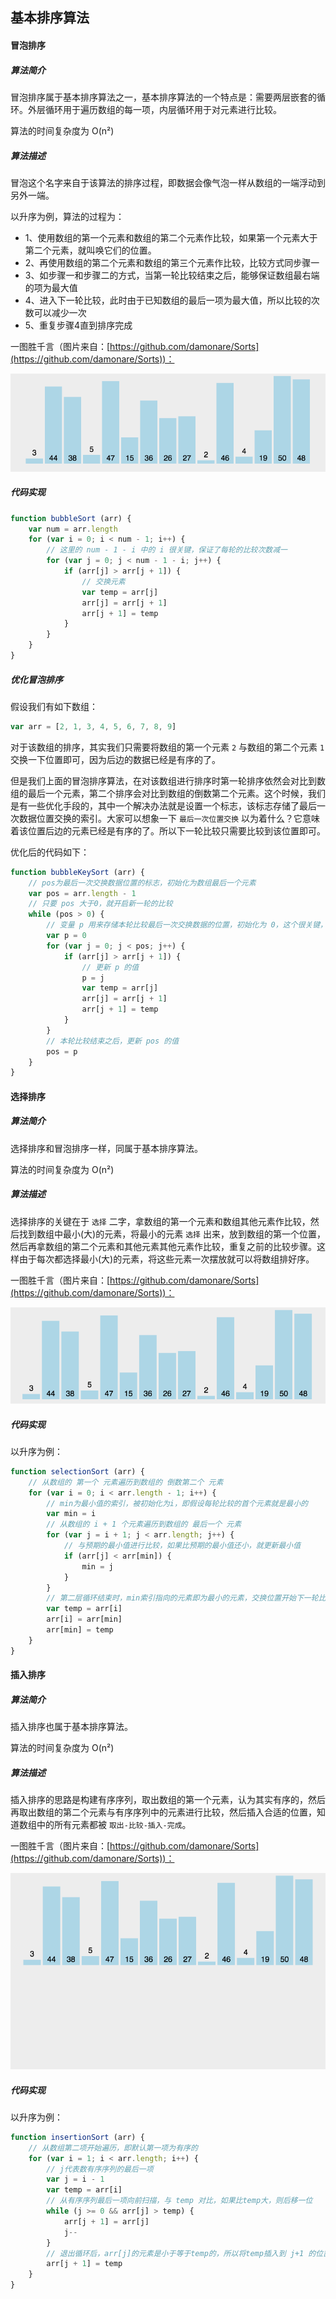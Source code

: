 ## 基本排序算法
#### 冒泡排序

##### 算法简介

冒泡排序属于基本排序算法之一，基本排序算法的一个特点是：需要两层嵌套的循环。外层循环用于遍历数组的每一项，内层循环用于对元素进行比较。

<p class="tip">算法的时间复杂度为 O(n²)</p>

##### 算法描述

冒泡这个名字来自于该算法的排序过程，即数据会像气泡一样从数组的一端浮动到另外一端。

以升序为例，算法的过程为：
* 1、使用数组的第一个元素和数组的第二个元素作比较，如果第一个元素大于第二个元素，就叫唤它们的位置。
* 2、再使用数组的第二个元素和数组的第三个元素作比较，比较方式同步骤一
* 3、如步骤一和步骤二的方式，当第一轮比较结束之后，能够保证数组最右端的项为最大值
* 4、进入下一轮比较，此时由于已知数组的最后一项为最大值，所以比较的次数可以减少一次
* 5、重复步骤4直到排序完成

一图胜千言（图片来自：[https://github.com/damonare/Sorts](https://github.com/damonare/Sorts))：

<img src="/img/bubble-sort.gif"/>

##### 代码实现

```js
function bubbleSort (arr) {
    var num = arr.length
    for (var i = 0; i < num - 1; i++) {
        // 这里的 num - 1 - i 中的 i 很关键，保证了每轮的比较次数减一
        for (var j = 0; j < num - 1 - i; j++) {
            if (arr[j] > arr[j + 1]) {
                // 交换元素
                var temp = arr[j]
                arr[j] = arr[j + 1]
                arr[j + 1] = temp
            }
        }
    }
}
```

##### 优化冒泡排序

假设我们有如下数组：

```js
var arr = [2, 1, 3, 4, 5, 6, 7, 8, 9]
```

对于该数组的排序，其实我们只需要将数组的第一个元素 `2` 与数组的第二个元素 `1` 交换一下位置即可，因为后边的数据已经是有序的了。

但是我们上面的冒泡排序算法，在对该数组进行排序时第一轮排序依然会对比到数组的最后一个元素，第二个排序会对比到数组的倒数第二个元素。这个时候，我们是有一些优化手段的，其中一个解决办法就是设置一个标志，该标志存储了最后一次数据位置交换的索引。大家可以想象一下 `最后一次位置交换` 以为着什么？它意味着该位置后边的元素已经是有序的了。所以下一轮比较只需要比较到该位置即可。

优化后的代码如下：

```js
function bubbleKeySort (arr) {
    // pos为最后一次交换数据位置的标志，初始化为数组最后一个元素
    var pos = arr.length - 1
    // 只要 pos 大于0，就开启新一轮的比较
    while (pos > 0) {
        // 变量 p 用来存储本轮比较最后一次交换数据的位置，初始化为 0，这个很关键，因为当本轮比较结束之后如果 p 仍然为 0，那么就不会再执行 while 循环，此时数据已经排好序
        var p = 0
        for (var j = 0; j < pos; j++) {
            if (arr[j] > arr[j + 1]) {
                // 更新 p 的值
                p = j
                var temp = arr[j]
                arr[j] = arr[j + 1]
                arr[j + 1] = temp
            }
        }
        // 本轮比较结束之后，更新 pos 的值
        pos = p
    }
}
```

#### 选择排序

##### 算法简介

选择排序和冒泡排序一样，同属于基本排序算法。

<p class="tip">算法的时间复杂度为 O(n²)</p>

##### 算法描述

选择排序的关键在于 `选择` 二字，拿数组的第一个元素和数组其他元素作比较，然后找到数组中最小(大)的元素，将最小的元素 `选择` 出来，放到数组的第一个位置，然后再拿数组的第二个元素和其他元素其他元素作比较，重复之前的比较步骤。这样由于每次都选择最小(大)的元素，将这些元素一次摆放就可以将数组排好序。

一图胜千言（图片来自：[https://github.com/damonare/Sorts](https://github.com/damonare/Sorts))：

<img src="/img/selection-sort.gif"/>

##### 代码实现

以升序为例：

```js
function selectionSort (arr) {
    // 从数组的 第一个 元素遍历到数组的 倒数第二个 元素
    for (var i = 0; i < arr.length - 1; i++) {
        // min为最小值的索引，被初始化为i，即假设每轮比较的首个元素就是最小的
        var min = i
        // 从数组的 i + 1 个元素遍历到数组的 最后一个 元素
        for (var j = i + 1; j < arr.length; j++) {
            // 与预期的最小值进行比较，如果比预期的最小值还小，就更新最小值
            if (arr[j] < arr[min]) {
                min = j
            }
        }
        // 第二层循环结束时，min索引指向的元素即为最小的元素，交换位置开始下一轮比较
        var temp = arr[i]
        arr[i] = arr[min]
        arr[min] = temp
    }
}
```

#### 插入排序

##### 算法简介

插入排序也属于基本排序算法。

<p class="tip">算法的时间复杂度为 O(n²)</p>

##### 算法描述

插入排序的思路是构建有序序列，取出数组的第一个元素，认为其实有序的，然后再取出数组的第二个元素与有序序列中的元素进行比较，然后插入合适的位置，知道数组中的所有元素都被 `取出-比较-插入-完成`。

一图胜千言（图片来自：[https://github.com/damonare/Sorts](https://github.com/damonare/Sorts))：

<img src="/img/insertion-sort.gif"/>

##### 代码实现

以升序为例：

```js
function insertionSort (arr) {
    // 从数组第二项开始遍历，即默认第一项为有序的
    for (var i = 1; i < arr.length; i++) {
        // j代表数有序序列的最后一项
        var j = i - 1
        var temp = arr[i]
        // 从有序序列最后一项向前扫描，与 temp 对比，如果比temp大，则后移一位
        while (j >= 0 && arr[j] > temp) {
            arr[j + 1] = arr[j]
            j--
        }
        // 退出循环后，arr[j]的元素是小于等于temp的，所以将temp插入到 j+1 的位置
        arr[j + 1] = temp
    }
}
```